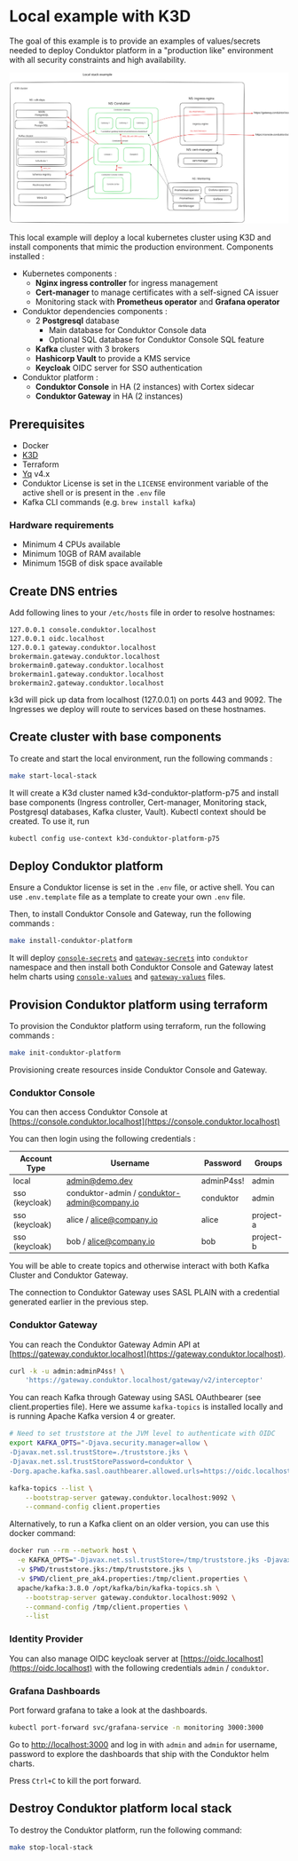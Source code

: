# Local example with K3D

The goal of this example is to provide an examples of values/secrets needed to deploy Conduktor platform in a "production like" environment with all security constraints and high availability.

![Local example architecture](./.excalidraw.svg)

This local example will deploy a local kubernetes cluster using K3D and install components that mimic the production environment.
Components installed :

- Kubernetes components :
  - **Nginx ingress controller** for ingress management
  - **Cert-manager** to manage certificates with a self-signed CA issuer
  - Monitoring stack with **Prometheus operator** and **Grafana operator**
- Conduktor dependencies components :
  - 2 **Postgresql** database
    - Main database for Conduktor Console data
    - Optional SQL database for Conduktor Console SQL feature
  - **Kafka** cluster with 3 brokers
  - **Hashicorp Vault** to provide a KMS service
  - **Keycloak** OIDC server for SSO authentication
- Conduktor platform :
  - **Conduktor Console** in HA (2 instances) with Cortex sidecar
  - **Conduktor Gateway** in HA (2 instances)

## Prerequisites

- Docker
- [K3D](https://k3d.io/stable/#releases)
- Terraform
- [Yq](https://mikefarah.gitbook.io/yq) v4.x
- Conduktor License is set in the `LICENSE` environment variable of the active shell or is present in the `.env` file
- Kafka CLI commands (e.g. `brew install kafka`)

### Hardware requirements

- Minimum 4 CPUs available
- Minimum 10GB of RAM available
- Minimum 15GB of disk space available

## Create DNS entries

Add  following lines to your `/etc/hosts` file in order to resolve hostnames:

```properties
127.0.0.1 console.conduktor.localhost
127.0.0.1 oidc.localhost
127.0.0.1 gateway.conduktor.localhost brokermain.gateway.conduktor.localhost brokermain0.gateway.conduktor.localhost brokermain1.gateway.conduktor.localhost brokermain2.gateway.conduktor.localhost
```

k3d will pick up data from localhost (127.0.0.1) on ports 443 and 9092. The Ingresses we deploy will route to services based on these hostnames.

## Create cluster with base components

To create and start the local environment, run the following commands :

```bash
make start-local-stack
```

It will create a K3d cluster named k3d-conduktor-platform-p75 and install base components (Ingress controller, Cert-manager, Monitoring stack, Postgresql databases, Kafka cluster, Vault).
Kubectl context should be created. To use it, run

```bash
kubectl config use-context k3d-conduktor-platform-p75
```

## Deploy Conduktor platform

Ensure a Conduktor license is set in the `.env` file, or active shell.
You can use `.env.template` file as a template to create your own `.env` file.

Then, to install Conduktor Console and Gateway, run the following commands :

```bash
make install-conduktor-platform
```

It will deploy [`console-secrets`](local-stack/console-secrets.yaml) and [`gateway-secrets`](local-stack/gateway-secrets.yaml) into `conduktor` namespace and
then install both Conduktor Console and Gateway latest helm charts using [`console-values`](local-stack/console-values.yaml) and [`gateway-values`](local-stack/console-values.yaml) files.

## Provision Conduktor platform using terraform

To provision the Conduktor platform using terraform, run the following commands :

```bash
make init-conduktor-platform
```

Provisioning create resources inside Conduktor Console and Gateway.

### Conduktor Console

You can then access Conduktor Console at [https://console.conduktor.localhost](https://console.conduktor.localhost) 

You can then login using the following credentials :

| Account Type   | Username                                     | Password   | Groups    |
|----------------|----------------------------------------------|------------|-----------|
| local          | admin@demo.dev                               | adminP4ss! | admin     |
| sso (keycloak) | conduktor-admin / conduktor-admin@company.io | conduktor  | admin     |
| sso (keycloak) | alice / alice@company.io                     | alice      | project-a |
| sso (keycloak) | bob / alice@company.io                       | bob        | project-b |

You will be able to create topics and otherwise interact with both Kafka Cluster and Conduktor Gateway.

The connection to Conduktor Gateway uses SASL PLAIN with a credential generated earlier in the previous step.

### Conduktor Gateway

You can reach the Conduktor Gateway Admin API at [https://gateway.conduktor.localhost](https://gateway.conduktor.localhost).

```bash
curl -k -u admin:adminP4ss! \
    'https://gateway.conduktor.localhost/gateway/v2/interceptor'
```

You can reach Kafka through Gateway using SASL OAuthbearer (see client.properties file). Here we assume `kafka-topics` is installed locally and is running Apache Kafka version 4 or greater.

```bash
# Need to set truststore at the JVM level to authenticate with OIDC
export KAFKA_OPTS="-Djava.security.manager=allow \
-Djavax.net.ssl.trustStore=./truststore.jks \
-Djavax.net.ssl.trustStorePassword=conduktor \
-Dorg.apache.kafka.sasl.oauthbearer.allowed.urls=https://oidc.localhost/realms/conduktor-realm/protocol/openid-connect/token"
```

```bash
kafka-topics --list \
    --bootstrap-server gateway.conduktor.localhost:9092 \
    --command-config client.properties
```

Alternatively, to run a Kafka client on an older version, you can use this docker command:

```bash
docker run --rm --network host \
  -e KAFKA_OPTS="-Djavax.net.ssl.trustStore=/tmp/truststore.jks -Djavax.net.ssl.trustStorePassword=conduktor" \
  -v $PWD/truststore.jks:/tmp/truststore.jks \
  -v $PWD/client_pre_ak4.properties:/tmp/client.properties \
  apache/kafka:3.8.0 /opt/kafka/bin/kafka-topics.sh \
    --bootstrap-server gateway.conduktor.localhost:9092 \
    --command-config /tmp/client.properties \
    --list
```

### Identity Provider

You can also manage OIDC keycloak server at [https://oidc.localhost](https://oidc.localhost) with the following credentials `admin` / `conduktor`.

### Grafana Dashboards

Port forward grafana to take a look at the dashboards.

```bash
kubectl port-forward svc/grafana-service -n monitoring 3000:3000
```

Go to [http://localhost:3000](http://localhost:3000) and log in with `admin` and `admin` for username, password to explore the dashboards that ship with the Conduktor helm charts.

Press `Ctrl+C` to kill the port forward.

## Destroy Conduktor platform local stack

To destroy the Conduktor platform, run the following command:

```bash
make stop-local-stack
```
